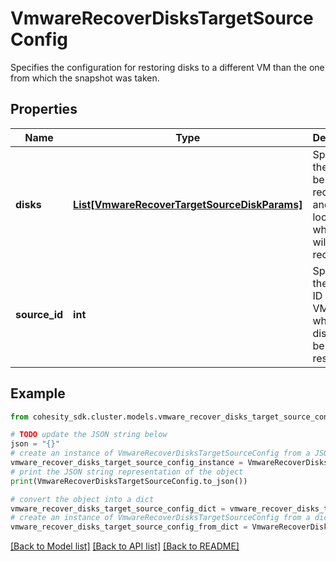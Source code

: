# VmwareRecoverDisksTargetSourceConfig

Specifies the configuration for restoring disks to a different VM than the one from which the snapshot was taken.

## Properties

Name | Type | Description | Notes
------------ | ------------- | ------------- | -------------
**disks** | [**List[VmwareRecoverTargetSourceDiskParams]**](VmwareRecoverTargetSourceDiskParams.md) | Specifies the disks to be recovered and the location to which they will be recovered. | 
**source_id** | **int** | Specifies the source ID of the VM to which the disks will be restored. | 

## Example

```python
from cohesity_sdk.cluster.models.vmware_recover_disks_target_source_config import VmwareRecoverDisksTargetSourceConfig

# TODO update the JSON string below
json = "{}"
# create an instance of VmwareRecoverDisksTargetSourceConfig from a JSON string
vmware_recover_disks_target_source_config_instance = VmwareRecoverDisksTargetSourceConfig.from_json(json)
# print the JSON string representation of the object
print(VmwareRecoverDisksTargetSourceConfig.to_json())

# convert the object into a dict
vmware_recover_disks_target_source_config_dict = vmware_recover_disks_target_source_config_instance.to_dict()
# create an instance of VmwareRecoverDisksTargetSourceConfig from a dict
vmware_recover_disks_target_source_config_from_dict = VmwareRecoverDisksTargetSourceConfig.from_dict(vmware_recover_disks_target_source_config_dict)
```
[[Back to Model list]](../README.md#documentation-for-models) [[Back to API list]](../README.md#documentation-for-api-endpoints) [[Back to README]](../README.md)


